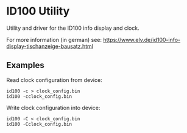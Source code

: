 ID100 Utility
=============

Utility and driver for the ID100 info display and clock.

For more information (in german) see:
https://www.elv.de/id100-info-display-tischanzeige-bausatz.html

Examples
--------

Read clock configuration from device:

    id100 -c > clock_config.bin
    id100 -cclock_config.bin

Write clock configuration into device:

    id100 -C < clock_config.bin
    id100 -Cclock_config.bin
